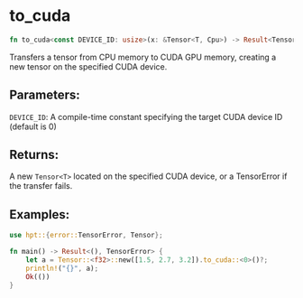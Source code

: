 # to_cuda
```rust
fn to_cuda<const DEVICE_ID: usize>(x: &Tensor<T, Cpu>) -> Result<Tensor<T, Cuda>, TensorError>
```
Transfers a tensor from CPU memory to CUDA GPU memory, creating a new tensor on the specified CUDA device.

## Parameters:
`DEVICE_ID`: A compile-time constant specifying the target CUDA device ID (default is 0)

## Returns:
A new `Tensor<T>` located on the specified CUDA device, or a TensorError if the transfer fails.

## Examples:
```rust
use hpt::{error::TensorError, Tensor};

fn main() -> Result<(), TensorError> {
    let a = Tensor::<f32>::new([1.5, 2.7, 3.2]).to_cuda::<0>()?;
    println!("{}", a);
    Ok(())
}
```